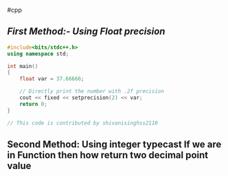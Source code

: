 #cpp 
## ***First Method:- Using Float precision***
```cpp
#include<bits/stdc++.h>
using namespace std;

int main()
{
    float var = 37.66666;

    // Directly print the number with .2f precision
    cout << fixed << setprecision(2) << var; 
    return 0;
}

// This code is contributed by shivanisinghss2110
```
## Second Method: Using integer typecast If we are in Function then how return two decimal point value
```
```

